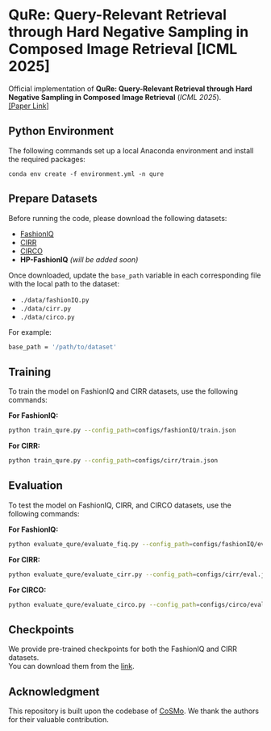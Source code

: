 
# QuRe: Query-Relevant Retrieval through Hard Negative Sampling in Composed Image Retrieval [ICML 2025]

Official implementation of **QuRe: Query-Relevant Retrieval through Hard Negative Sampling in Composed Image Retrieval** (*ICML 2025*).  
[[Paper Link]]()


## Python Environment


The following commands set up a local Anaconda environment and install the required packages:

    conda env create -f environment.yml -n qure



## Prepare Datasets 
Before running the code, please download the following datasets:

- [FashionIQ](https://github.com/XiaoxiaoGuo/fashion-iq)
- [CIRR](https://github.com/Cuberick-Orion/CIRR)
- [CIRCO](https://github.com/miccunifi/CIRCO)
- **HP-FashionIQ** *(will be added soon)*

Once downloaded, update the `base_path` variable in each corresponding file with the local path to the dataset:

- `./data/fashionIQ.py`
- `./data/cirr.py`
- `./data/circo.py`

For example:
```bash
base_path = '/path/to/dataset'
```
    


## Training

To train the model on FashionIQ and CIRR datasets, use the following commands:

**For FashionIQ:**
```bash
python train_qure.py --config_path=configs/fashionIQ/train.json
```

**For CIRR:**
```bash
python train_qure.py --config_path=configs/cirr/train.json
```

## Evaluation

To test the model on FashionIQ, CIRR, and CIRCO datasets, use the following commands:

**For FashionIQ:**
```bash
python evaluate_qure/evaluate_fiq.py --config_path=configs/fashionIQ/eval.json
```

**For CIRR:**
```bash
python evaluate_qure/evaluate_cirr.py --config_path=configs/cirr/eval.json
```

**For CIRCO:**
```bash
python evaluate_qure/evaluate_circo.py --config_path=configs/circo/eval.json
```

## Checkpoints

We provide pre-trained checkpoints for both the FashionIQ and CIRR datasets.  
You can download them from the [link](https://drive.google.com/drive/folders/1tEMZ4wcriZOQZNsXdo5R5IiLOud3ecph?usp=drive_link).


## Acknowledgment
This repository is built upon the codebase of [CoSMo](https://github.com/postBG/CosMo.pytorch).
We thank the authors for their valuable contribution.